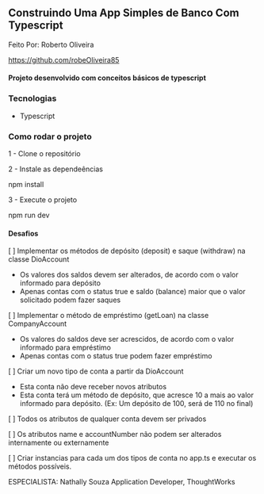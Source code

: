 ## Construindo Uma App Simples de Banco Com Typescript
Feito Por: Roberto Oliveira

https://github.com/robeOliveira85



#### Projeto desenvolvido com conceitos básicos de typescript

### Tecnologias
- Typescript

### Como rodar o projeto

1 - Clone o repositório

2 - Instale as dependeências
    
npm install

3 - Execute o projeto

npm run dev


#### Desafios
[ ] Implementar os métodos de depósito (deposit) e saque (withdraw) na classe DioAccount
  - Os valores dos saldos devem ser alterados, de acordo com o valor informado para depósito
  - Apenas contas com o status true e saldo (balance) maior que o valor solicitado podem fazer saques

[ ] Implementar o método de empréstimo (getLoan) na classe CompanyAccount
  - Os valores do saldos deve ser acrescidos, de acordo com o valor informado para empréstimo
  - Apenas contas com o status true podem fazer empréstimo

[ ] Criar um novo tipo de conta a partir da DioAccount
  - Esta conta não deve receber novos atributos
  - Esta conta terá um método de depósito, que acresce 10 a mais ao valor informado para depósito. (Ex: Um depósito de 100, será de 110 no final)

[ ] Todos os atributos de qualquer conta devem ser privados

[ ] Os atributos name e accountNumber não podem ser alterados internamente ou externamente

[ ] Criar instancias para cada um dos tipos de conta no app.ts e executar os métodos possíveis.

ESPECIALISTA:
Nathally Souza
Application Developer, ThoughtWorks
